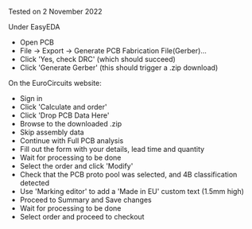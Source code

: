Tested on 2 November 2022

Under EasyEDA
* Open PCB
* File -> Export -> Generate PCB Fabrication File(Gerber)...
* Click 'Yes, check DRC' (which should succeed)
* Click 'Generate Gerber' (this should trigger a .zip download)

On the EuroCircuits website:
* Sign in
* Click 'Calculate and order'
* Click 'Drop PCB Data Here'
* Browse to the downloaded .zip
* Skip assembly data
* Continue with Full PCB analysis
* Fill out the form with your details, lead time and quantity
* Wait for processing to be done
* Select the order and click 'Modify'
* Check that the PCB proto pool was selected, and 4B classification detected
* Use 'Marking editor' to add a 'Made in EU' custom text (1.5mm high)
* Proceed to Summary and Save changes
* Wait for processing to be done
* Select order and proceed to checkout
